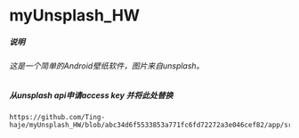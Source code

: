 # myUnsplash_HW

##### 说明
###### 这是一个简单的Android壁纸软件，图片来自unsplash。

##### 从unsplash api申请access key 并将此处替换
    https://github.com/Ting-haje/myUnsplash_HW/blob/abc34d6f5533853a771fc6fd72272a3e046cef82/app/src/main/res/values/strings.xml#L8
